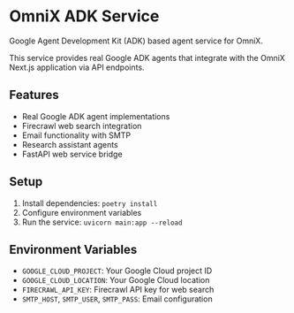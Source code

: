 # OmniX ADK Service

Google Agent Development Kit (ADK) based agent service for OmniX.

This service provides real Google ADK agents that integrate with the OmniX Next.js application via API endpoints.

## Features

- Real Google ADK agent implementations
- Firecrawl web search integration
- Email functionality with SMTP
- Research assistant agents
- FastAPI web service bridge

## Setup

1. Install dependencies: `poetry install`
2. Configure environment variables
3. Run the service: `uvicorn main:app --reload`

## Environment Variables

- `GOOGLE_CLOUD_PROJECT`: Your Google Cloud project ID
- `GOOGLE_CLOUD_LOCATION`: Your Google Cloud location
- `FIRECRAWL_API_KEY`: Firecrawl API key for web search
- `SMTP_HOST`, `SMTP_USER`, `SMTP_PASS`: Email configuration